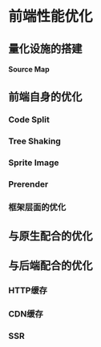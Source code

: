 # 前端性能优化

## 量化设施的搭建

#### Source Map

## 前端自身的优化

### Code Split

### Tree Shaking

### Sprite Image

### Prerender

### 框架层面的优化

## 与原生配合的优化

## 与后端配合的优化

### HTTP缓存

### CDN缓存

### SSR
